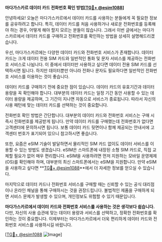 **마다가스카르 데이터 카드 전화번호 확인 방법[[TG💪+ @esim1088](https://t.me/s/esim1088)]**

안녕하세요! 오늘은 마다가스카르에서 데이터 카드를 사용하는 분들에게 꼭 필요한 정보를 공유하려고 합니다. 특히, 데이터 카드를 처음 사용하거나 새로운 전화번호를 등록해야 하는 경우, 어떻게 해야 할지 모르는 분들이 많습니다. 그래서 이번 글에서는 마다가스카르에서 데이터 카드를 구매하고 전화번호를 확인하는 방법을 상세히 설명해드리겠습니다.

우선, 마다가스카르에는 다양한 데이터 카드와 전화번호 서비스가 존재합니다. 데이터 카드는 크게 데이터 전용 SIM 카드와 일반적인 통화 및 문자 서비스를 제공하는 전화번호 서비스로 나뉩니다. 이 중에서 데이터만 사용하고 싶다면 데이터 전용 SIM 카드를 선택하시면 됩니다. 하지만 데이터뿐만 아니라 전화나 문자도 필요하다면 일반적인 전화번호 서비스를 이용하는 것이 좋습니다.

데이터 카드를 구매하기 전에 중요한 점이 있습니다. 데이터 카드의 유효기간과 데이터 용량을 꼭 확인해야 합니다. 대부분의 데이터 카드는 일정 기간 동안 사용할 수 있는 데이터 용량을 제공하며, 그 기간이 지나면 자동으로 서비스가 종료됩니다. 따라서 자신의 사용 패턴에 맞는 데이터 카드를 선택하는 것이 중요합니다.

전화번호 확인 방법은 간단합니다. 대부분의 데이터 카드와 전화번호 서비스는 구매 시 즉시 전화번호를 제공받게 됩니다. 만약 데이터 카드를 구매했는데 전화번호가 없다면 고객센터에 문의하시면 됩니다. 보통 데이터 카드 뒷면이나 함께 제공되는 안내서에 고객센터 번호가 표기되어 있으니 참고하시면 좋습니다.

또한, 요즘은 eSIM 기술이 발달하면서 물리적인 SIM 카드 없이도 데이터 서비스를 이용할 수 있는 방법도 생겼습니다. eSIM은 스마트폰에 내장된 소형 SIM 카드로, 직접 교체할 필요가 없어 매우 편리합니다. eSIM을 사용하려면 먼저 지원하는 모바일 운영체제(OS)를 확인해야 하며, 대부분의 최신 스마트폰에서는 eSIM을 지원합니다. 만약 eSIM을 사용하고 싶다면 **[TG💪+ @esim1088](https://t.me/s/esim1088)**에서 더 자세한 정보를 얻으실 수 있습니다.

마지막으로 데이터 카드나 전화번호 서비스를 구매할 때는 신뢰할 수 있는 공식 대리점이나 온라인 채널을 통해 구매하시는 것을 권장드립니다. 불법적인 제품을 구매하게 되면 서비스 문제가 발생할 수 있으며, 개인정보도 위험할 수 있기 때문입니다.

**마다가스카르에서 데이터 카드와 전화번호 서비스를 사용하는 것은 생각보다 쉽습니다.** 다만, 자신의 사용 습관에 맞는 데이터 용량과 서비스를 선택하고, 정확한 전화번호를 확인하는 것이 중요합니다. 이제부터는 마다가스카르에서 더욱 편리하게 데이터 카드와 전화번호 서비스를 사용하시길 바랍니다.

[[TG💪+ @esim1088](https://t.me/s/esim1088) ![Image](https://i.postimg.cc/Y0z9fWf4/image.png)]